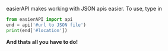 easierAPI makes working with JSON apis easier. 
To use, type in 
```python
from easierAPI import api
end = api('#url to JSON file')
print(end['#location'])
```
__And thats all you have to do!__